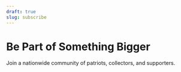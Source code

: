 ```yaml
---
draft: true
slug: subscribe
---
```


# Be Part of Something Bigger
Join a nationwide community of patriots, collectors, and supporters.